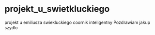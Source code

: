 # projekt_u_swietkluckiego
projekt u emiliusza swiekluckiego coornik inteligentny
Pozdrawiam
  jakup szydlo

